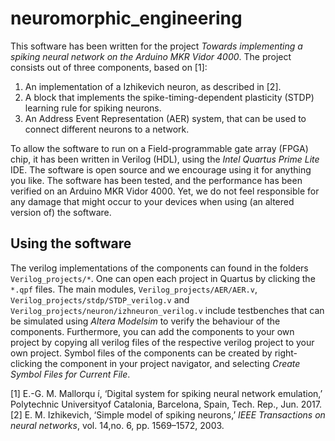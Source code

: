 # neuromorphic_engineering

This software has been written for the project _Towards implementing a spiking neural network on the Arduino MKR Vidor 4000_. The project consists out of three components, based on [1]: 

1. An implementation of a Izhikevich neuron, as described in [2].
2. A block that implements the spike-timing-dependent plasticity (STDP) learning rule for spiking neurons.
3. An Address Event Representation (AER) system, that can be used to connect different neurons to a network.

To allow the software to run on a Field-programmable gate array (FPGA) chip, it has been written in Verilog (HDL), using the _Intel Quartus Prime Lite_ IDE. The software is open source and we encourage using it for anything you like. The software has been tested, and the performance has been verified on an Arduino MKR Vidor 4000. Yet, we do not feel responsible for any damage that might occur to your devices when using (an altered version of) the software.

## Using the software

The verilog implementations of the components can found in the folders `Verilog_projects/*`. One can open each project in Quartus by clicking the `*.qpf` files. The main modules, `Verilog_projects/AER/AER.v`, `Verilog_projects/stdp/STDP_verilog.v` and `Verilog_projects/neuron/izhneuron_verilog.v` include testbenches that can be simulated using _Altera Modelsim_ to verify the behaviour of the components. Furthermore, you can add the components to your own project by copying all verilog files of the respective verilog project to your own project. Symbol files of the components can be created by right-clicking the component in your project navigator, and selecting _Create Symbol Files for Current File_. 

[1]  E.-G. M. Mallorqu ́ı, ‘Digital system for spiking neural network emulation,’ Polytechnic Universityof Catalonia, Barcelona, Spain, Tech. Rep., Jun. 2017.
[2] E. M. Izhikevich, ‘Simple model of spiking neurons,’ _IEEE Transactions on neural networks_, vol. 14,no. 6, pp. 1569–1572, 2003.
